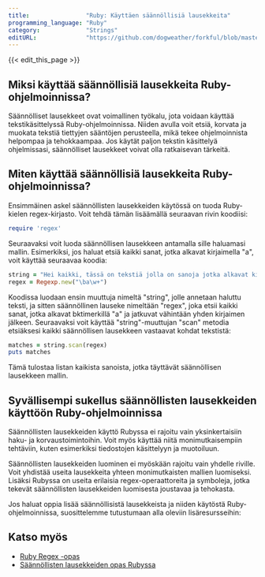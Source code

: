 ```yaml
---
title:                "Ruby: Käyttäen säännöllisiä lausekkeita"
programming_language: "Ruby"
category:             "Strings"
editURL:              "https://github.com/dogweather/forkful/blob/master/content/fi/ruby/using-regular-expressions.md"
---
```


{{< edit_this_page >}}

## Miksi käyttää säännöllisiä lausekkeita Ruby-ohjelmoinnissa?

Säännölliset lausekkeet ovat voimallinen työkalu, jota voidaan käyttää tekstikäsittelyssä Ruby-ohjelmoinnissa. Niiden avulla voit etsiä, korvata ja muokata tekstiä tiettyjen sääntöjen perusteella, mikä tekee ohjelmoinnista helpompaa ja tehokkaampaa. Jos käytät paljon tekstin käsittelyä ohjelmissasi, säännölliset lausekkeet voivat olla ratkaisevan tärkeitä.

## Miten käyttää säännöllisiä lausekkeita Ruby-ohjelmoinnissa?

Ensimmäinen askel säännöllisten lausekkeiden käytössä on tuoda Ruby-kielen regex-kirjasto. Voit tehdä tämän lisäämällä seuraavan rivin koodiisi:

```ruby
require 'regex'
```

Seuraavaksi voit luoda säännöllisen lausekkeen antamalla sille haluamasi mallin. Esimerkiksi, jos haluat etsiä kaikki sanat, jotka alkavat kirjaimella "a", voit käyttää seuraavaa koodia:

```ruby
string = "Hei kaikki, tässä on tekstiä jolla on sanoja jotka alkavat kirjaimella a!"
regex = Regexp.new("\ba\w+")
```

Koodissa luodaan ensin muuttuja nimeltä "string", jolle annetaan haluttu teksti, ja sitten säännöllinen lauseke nimeltään "regex", joka etsii kaikki sanat, jotka alkavat bktimerkillä "a" ja jatkuvat vähintään yhden kirjaimen jälkeen. Seuraavaksi voit käyttää "string"-muuttujan "scan" metodia etsiäksesi kaikki säännöllisen lausekkeen vastaavat kohdat tekstistä:

```ruby
matches = string.scan(regex)
puts matches
```

Tämä tulostaa listan kaikista sanoista, jotka täyttävät säännöllisen lausekkeen mallin.

## Syvällisempi sukellus säännöllisten lausekkeiden käyttöön Ruby-ohjelmoinnissa

Säännöllisten lausekkeiden käyttö Rubyssa ei rajoitu vain yksinkertaisiin haku- ja korvaustoimintoihin. Voit myös käyttää niitä monimutkaisempiin tehtäviin, kuten esimerkiksi tiedostojen käsittelyyn ja muotoiluun.

Säännöllisten lausekkeiden luominen ei myöskään rajoitu vain yhdelle riville. Voit yhdistää useita lausekkeita yhteen monimutkaisten mallien luomiseksi. Lisäksi Rubyssa on useita erilaisia regex-operaattoreita ja symboleja, jotka tekevät säännöllisten lausekkeiden luomisesta joustavaa ja tehokasta.

Jos haluat oppia lisää säännöllisistä lausekkeista ja niiden käytöstä Ruby-ohjelmoinnissa, suosittelemme tutustumaan alla oleviin lisäresursseihin:

## Katso myös

- [Ruby Regex -opas](https://www.rubyguides.com/2015/06/ruby-regex/)
- [Säännöllisten lausekkeiden opas Rubyssa](https://www.rubyguides.com/2015/08/ruby-regex/)